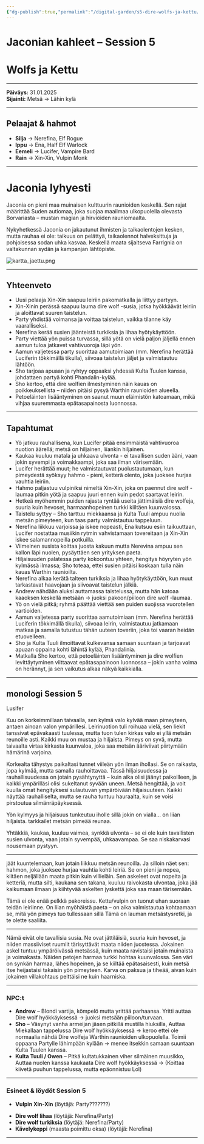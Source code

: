 ```yaml
---
{"dg-publish":true,"permalink":"/digital-garden/s5-dire-wolfs-ja-kettu/","updated":"2025-10-05T12:01:20.633+03:00"}
---
```


# Jaconian kahleet – Session 5 
# Wolfs ja Kettu
---

**Päiväys:** 31.01.2025  
**Sijainti:** Metsä → Lähin kylä

---

## Pelaajat & hahmot

- **Silja** → Nerefina, Elf Rogue
- **Ippu** → Ena, Half Elf Warlock
- **Eemeli** → Lucifer, Vampire Bard
- **Rain** → Xin-Xin, Vulpin Monk
    
---

# Jaconia lyhyesti

Jaconia on pieni maa muinaisen kulttuurin raunioiden keskellä. Sen rajat määrittää Suden autiomaa, joka suojaa maailmaa ulkopuolella olevasta Borvariasta – mustan magian ja hirviöiden rauniomaalta.

Nykyhetkessä Jaconia on jakautunut ihmisten ja taikaolentojen kesken, mutta rauhaa ei ole: taikuus on pelättyä, taikaolennot halveksittuja ja pohjoisessa sodan uhka kasvaa. Keskellä maata sijaitseva Farrignia on valtakunnan sydän ja kampanjan lähtöpiste.

![kartta_jaettu.png](/img/user/Kuvat/kartta_jaettu.png)

---

## Yhteenveto

- Uusi pelaaja Xin-Xin saapuu leiriin pakomatkalla ja liittyy partyyn.
- Xin-Xinin perässä saapuu lauma dire wolf -susia, jotka hyökkäävät leiriin ja aloittavat suuren taistelun.
- Party yhdistää voimansa ja voittaa taistelun, vaikka tilanne käy vaaralliseksi.
- Nerefina kerää susien jäänteistä turkiksia ja lihaa hyötykäyttöön.
- Party viettää yön puissa turvassa, sillä yötä on vielä paljon jäljellä ennen aamun tuloa jatkavet vahtivuoroja läpi yön.
- Aamun valjetessa party suorittaa aamutoimiaan (mm. Nerefina herättää Luciferin tökkimällä tikulla), siivoaa taistelun jäljet ja valmistautuu lähtöön.
- Sho tarjoaa apuaan ja ryhtyy oppaaksi yhdessä Kulta Tuulen kanssa, johdattaen partyä kohti Phandalin-kylää.
- Sho kertoo, että dire wolfien ilmestyminen näin kauas on poikkeuksellista – niiden pitäisi pysyä Warthin raunioiden alueella.
- Petoeläinten lisääntyminen on saanut muun eläimistön katoamaan, mikä vihjaa suuremmasta epätasapainosta luonnossa.
---

## Tapahtumat

- Yö jatkuu rauhallisena, kun Lucifer pitää ensimmäistä vahtivuoroa nuotion äärellä; metsä on hiljainen, liiankin hiljainen.
- Kaukaa kuuluu matala ja uhkaava ulvonta - ei tavallisen suden ääni, vaan jokin syvempi ja voimakkaampi, joka saa ilman värisemään.
- Lucifer herättää muut; he valmistautuvat puolustautumaan, kun pimeydestä syöksyy hahmo - pieni, ketterä olento, joka juoksee hurjaa vauhtia leiriin.
- Hahmo paljastuu vulpiniksi nimeltä Xin-Xin, joka on paennut dire wolf -laumaa pitkin yötä ja saapuu juuri ennen kuin pedot saartavat leirin.
- Hetkeä myöhemmin puiden rajasta ryntää useita jättimäisiä dire wolfeja, suuria kuin hevoset, harmaanhopeinen turkki kiiltäen kuunvalossa.
- Taistelu syttyy – Sho tarttuu miekkaansa ja Kulta Tuuli ampuu nuolia metsän pimeyteen, kun taas party valmistautuu tappeluun.
- Nerefina liikkuu varjoissa ja iskee nopeasti, Ena kutsuu esiin taikuuttaan, Lucifer nostattaa musiikin rytmin vahvistamaan tovereitaan ja Xin-Xin iskee salamannopeilla potkuilla.
- Viimeinen susista koittaa juosta kakuun mutta Nerevina ampuu sen kallon läpi nuolen, pysäyttäen sen yrityksen paeta.
- Hiljaisuuden palatessa party kokoontuu yhteen, hengitys höyryten yön kylmässä ilmassa; Sho toteaa, ettei susien pitäisi koskaan tulla näin kauas Warthin raunioilta.
- Nerefina alkaa kerätä talteen turkiksia ja lihaa hyötykäyttöön, kun muut tarkastavat haavojaan ja siivoavat taistelun jälkiä.
- Andrew nähdään aluksi auttamassa taistelussa, mutta hän katoaa kaaoksen keskellä metsään -> juoksi pakoon/piiloon dire wolf -laumaa.
- Yö on vielä pitkä; ryhmä päättää viettää sen puiden suojissa vuorotellen vartioiden.
- Aamun valjetessa party suorittaa aamutoimiaan (mm. Nerefina herättää Luciferin tökkimällä tikulla), siivoaa leirin, valmistautuu jatkamaan matkaa ja samalla tutustuu tähän uuteen toveriin, joka toi vaaran heidän etuovelleen.
- Sho ja Kulta Tuuli ilmoittavat kulkevansa samaan suuntaan ja tarjoavat apuaan oppaina kohti lähintä kylää, Phandalinia.
- Matkalla Sho kertoo, että petoeläinten lisääntyminen ja dire wolfien levittäytyminen viittaavat epätasapainoon luonnossa – jokin vanha voima on herännyt, ja sen vaikutus alkaa näkyä kaikkialla.

---

## monologi Session 5 

Lusifer 

Kuu on korkeimmillaan taivaalla, sen kylmä valo kylvää maan pimeyteen, antaen ainoan valon ympärillesi. Leirinuotion tuli roihuaa vielä, sen liekit tanssivat epävakaasti tuulessa, mutta tuon tulen kirkas valo ei yllä metsän reunoille asti. Kaikki muu on mustaa ja hiljaista. Pimeys on syvä, mutta taivaalta virtaa kirkasta kuunvaloa, joka saa metsän ääriviivat piirtymään hämärinä varjoina.

Korkealta tähystys paikaltasi tunnet viileän yön ilman ihollasi. Se on raikasta, jopa kylmää, mutta samalla rauhoittavaa. Tässä hiljaisuudessa ja rauhallisuudessa on jotain pysähtynyttä – kuin aika olisi jäänyt paikoilleen, ja kaikki ympärilläsi olisi sukeltanut syvään uneen. Metsä hengittää, ja voit kuulla omat hengityksesi sulautuvan ympäröivään hiljaisuuteen. Kaikki näyttää rauhalliselta, mutta se rauha tuntuu hauraalta, kuin se voisi pirstoutua silmänräpäyksessä.

Yön kylmyys ja hiljaisuus tunkeutuu iholle sillä jokin on vialla… on liian hiljaista. tarkkailet metsän pimeää reunaa. 

Yhtäkkiä, kaukaa, kuuluu vaimea, synkkä ulvonta – se ei ole kuin tavallisten susien ulvonta, vaan jotain syvempää, uhkaavampaa. Se saa niskakarvasi nousemaan pystyyn.

---
jäät kuuntelemaan, kun jotain liikkuu metsän reunoilla. Ja silloin näet sen: hahmon, joka juoksee hurjaa vauhtia kohti leiriä. Se on pieni ja nopea, kiitäen neljällään maata pitkin kuin villieläin. Sen askeleet ovat nopeita ja ketteriä, mutta silti, kaukana sen takana, kuuluu raivokasta ulvontaa, joka jää kaikumaan ilmaan ja kiihtyvää askelten jyskettä joka saa maan tärisemään.

Tämä ei ole enää pelkkä pakoreissu. Kettu/vulpin on tuonut uhan suoraan teidän leiriinne. On liian myöhäistä paeta – on aika valmistautua kohtaamaan se, mitä yön pimeys tuo tullessaan sillä Tämä on lauman metsästysretki, ja te olette saaliita.

---
Nämä eivät ole tavallisia susia. Ne ovat jättiläisiä, suuria kuin hevoset, ja niiden massiiviset ruumiit tärisyttävät maata niiden juostessa. Jokainen askel tuntuu ympäröivässä metsässä, kuin maata ravistaisi jotain muinaista ja voimakasta. Näiden petojen harmaa turkki hohtaa kuunvalossa. Sen väri on synkän harmaa, lähes hopeinen, ja se kiiltää epätasaisesti, kuin metsä itse heijastaisi takaisin yön pimeyteen. Karva on paksua ja tiheää, aivan kuin jokainen villakohtaus peittäisi ne kuin haarniska.

---

### NPC:t

- **Andrew** – Blondi vartija, kömpelö mutta yrittää parhaansa. Yritti auttaa Dire wolf hyökkäyksessä -> juoksi metsään piiloon/turvaan.
- **Sho** – Väsynyt vanha armeijan jäsen pitkillä mustilla hiuksilla,  Auttaa Miekallaan tappelussa Dire wolf hyökkäyksessä -> keroo ettei ole normaalia nähdä Dire wolfeja Warthin raunioiden ulkopuolella. Toimii oppaana Partylle lähimpään kylään -> menee itsekkin samaan suuntaan Kulta Tuulen kanssa.
- **Kulta Tuuli / Owen** – Pitkä kultatukkainen viher silmäinen muusikko, Auttaa nuolen kanssa kaukaata Dire wolf hyökkäyksessä -> (Koittaa kiivetä puuhun tappelussa, mutta epäonnistuu Lol)
---

### Esineet & löydöt Session 5

* **Vulpin Xin-Xin** (löytäjä: Party???????)
- **Dire wolf lihaa** (löytäjä: Nerefina/Party)
- **Dire wolf turkiksia** (löytäjä: Nerefina/Party)
- **Kävelykeppi** (maasta poimittu oksa) (löytäjä: Nerefina)
---
